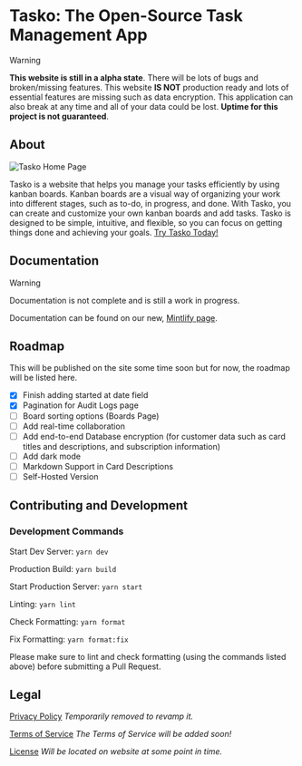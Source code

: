 # Tasko: The Open-Source Task Management App

> [!WARNING]
> **This website is still in a alpha state**. There will be lots of bugs and broken/missing features. This website **IS NOT** production ready and lots of essential features are missing such as data encryption. This application can also break at any time and all of your data could be lost. **Uptime for this project is not guaranteed**.

## About

![Tasko Home Page](https://cloud-1j1952uqc-hack-club-bot.vercel.app/0image.png)

Tasko is a website that helps you manage your tasks efficiently by using kanban boards. Kanban boards are a visual way of organizing your work into different stages, such as to-do, in progress, and done. With Tasko, you can create and customize your own kanban boards and add tasks. Tasko is designed to be simple, intuitive, and flexible, so you can focus on getting things done and achieving your goals. [Try Tasko Today!](https://tasko-omega.vercel.app/)

## Documentation

> [!WARNING]
> Documentation is not complete and is still a work in progress.

Documentation can be found on our new, [Mintlify page](https://tasko.mintlify.app/).

## Roadmap

This will be published on the site some time soon but for now, the roadmap will be listed here.

- [x] Finish adding started at date field
- [x] Pagination for Audit Logs page
- [ ] Board sorting options (Boards Page)
- [ ] Add real-time collaboration
- [ ] Add end-to-end Database encryption (for customer data such as card titles and descriptions, and subscription information)
- [ ] Add dark mode
- [ ] Markdown Support in Card Descriptions
- [ ] Self-Hosted Version

## Contributing and Development

### Development Commands

Start Dev Server: ``yarn dev``

Production Build: ``yarn build``

Start Production Server: ``yarn start``

Linting: ``yarn lint``

Check Formatting: ``yarn format``

Fix Formatting: ``yarn format:fix``

Please make sure to lint and check formatting (using the commands listed above) before submitting a Pull Request.

## Legal

[Privacy Policy](https://tasko-omega.vercel.app/privacy-policy) _Temporarily removed to revamp it._

[Terms of Service](https://tasko-omega.vercel.app/terms-of-service) _The Terms of Service will be added soon!_

[License](https://github.com/ahmadk953/tasko/blob/main/LICENCE) _Will be located on website at some point in time._
